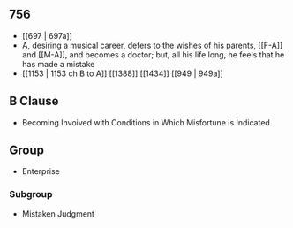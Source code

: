 ## 756
- [[697 | 697a]] 
- A, desiring a musical career, defers to the wishes of his parents, [[F-A]] and [[M-A]], and becomes a doctor; but, all his life long, he feels that he has made a mistake
- [[1153 | 1153 ch B to A]] [[1388]] [[1434]] [[949 | 949a]] 

## B Clause
- Becoming Invoived with Conditions in Which Misfortune is Indicated

## Group
- Enterprise

### Subgroup
- Mistaken Judgment


